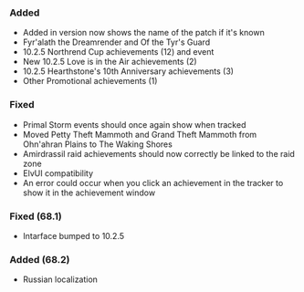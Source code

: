 <p><h3>Added</h3></p>
<ul>
<li>Added in version now shows the name of the patch if it's known</li>
<li>Fyr'alath the Dreamrender and Of the Tyr's Guard</li>
<li>10.2.5 Northrend Cup achievements (12) and event</li>
<li>New 10.2.5 Love is in the Air achievements (2)</li>
<li>10.2.5 Hearthstone's 10th Anniversary achievements (3)</li>
<li>Other Promotional achievements (1)</li>
</ul>
<p><h3>Fixed</h3></p>
<ul>
<li>Primal Storm events should once again show when tracked</li>
<li>Moved Petty Theft Mammoth and Grand Theft Mammoth from Ohn'ahran Plains to The Waking Shores</li>
<li>Amirdrassil raid achievements should now correctly be linked to the raid zone</li>
<li>ElvUI compatibility</li>
<li>An error could occur when you click an achievement in the tracker to show it in the achievement window</li>
</ul>
<p><h3>Fixed (68.1)</h3></p>
<ul>
<li>Intarface bumped to 10.2.5</li>
</ul>
<p><h3>Added (68.2)</h3></p>
<ul>
<li>Russian localization</li>
</ul>
